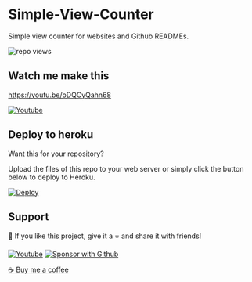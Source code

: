 # Simple-View-Counter

 Simple view counter for websites and Github READMEs.

<img title="repo views" src="https://freshidea.com/jonah/app/simple-view-counter">

## Watch me make this

https://youtu.be/oDQCyQahn68

<a href="https://youtu.be/oDQCyQahn68"><img alt="Youtube" title="Youtube" src="https://img.shields.io/badge/-Watch-red?style=for-the-badge&logo=youtube&logoColor=white"/></a>

## Deploy to heroku

Want this for your repository?

Upload the files of this repo to your web server or simply click the button below to deploy to Heroku.

<a href="https://dashboard.heroku.com/new?template=https://github.com/DenverCoder1/Simple-View-Counter/tree/main">
  <img src="https://www.herokucdn.com/deploy/button.svg" alt="Deploy">
</a>

## Support

💖 If you like this project, give it a ⭐ and share it with friends!

<p align="left">
  <a href="https://www.youtube.com/channel/UCipSxT7a3rn81vGLw9lqRkg?sub_confirmation=1"><img alt="Youtube" title="Youtube" src="https://img.shields.io/badge/-Subscribe-red?style=for-the-badge&logo=youtube&logoColor=white"/></a>
  <a href="https://github.com/sponsors/DenverCoder1"><img alt="Sponsor with Github" title="Sponsor with Github" src="https://img.shields.io/badge/-Sponsor-ea4aaa?style=for-the-badge&logo=github&logoColor=white"/></a>
</p>

<a href="https://ko-fi.com/jlawrence">☕ Buy me a coffee</a>